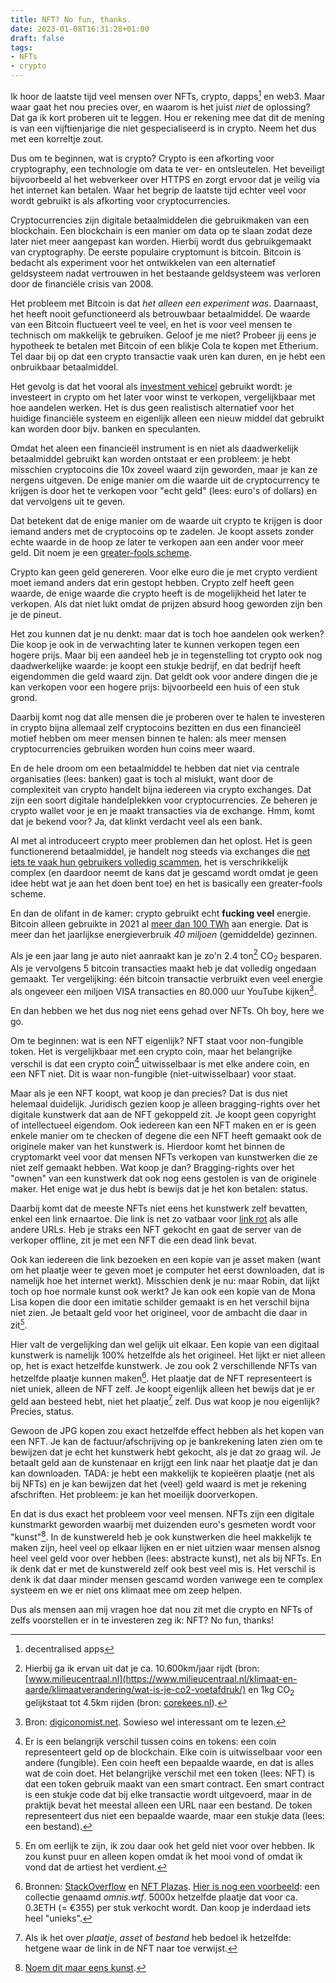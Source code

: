 ```yaml
---
title: NFT? No fun, thanks.
date: 2023-01-08T16:31:28+01:00
draft: false
tags: 
- NFTs
- crypto
---
```


Ik hoor de laatste tijd veel mensen over NFTs, crypto, dapps[^1] en web3. Maar waar gaat het nou precies over, en waarom is het juist _niet_ de oplossing? Dat ga ik kort proberen uit te leggen. Hou er rekening mee dat dit de mening is van een vijftienjarige die niet gespecialiseerd is in crypto. Neem het dus met een korreltje zout.

Dus om te beginnen, wat is crypto? Crypto is een afkorting voor cryptography, een technologie om data te ver- en ontsleutelen. Het beveiligt bijvoorbeeld al het webverkeer over HTTPS en zorgt ervoor dat je veilig via het internet kan betalen. Waar het begrip de laatste tijd echter veel voor wordt gebruikt is als afkorting voor cryptocurrencies.

Cryptocurrencies zijn digitale betaalmiddelen die gebruikmaken van een blockchain. Een blockchain is een manier om data op te slaan zodat deze later niet meer aangepast kan worden. Hierbij wordt dus gebruikgemaakt van cryptography. De eerste populaire cryptomunt is bitcoin. Bitcoin is bedacht als experiment voor het ontwikkelen van een alternatief geldsysteem nadat vertrouwen in het bestaande geldsysteem was verloren door de financiële crisis van 2008.

Het probleem met Bitcoin is dat _het alleen een experiment was_. Daarnaast, het heeft nooit gefunctioneerd als betrouwbaar betaalmiddel. De waarde van een Bitcoin fluctueert veel te veel, en het is voor veel mensen te technisch om makkelijk te gebruiken. Geloof je me niet? Probeer jij eens je hypotheek te betalen met Bitcoin of een blikje Cola te kopen met Etherium. <!-- Daarbij zijn er transaction-fees op cryptocurrencies (bijv. gas bij Etherium), die zo hoog zijn dat het niet rendabel is "normale" dingen met cryptocoins te kopen.--> Tel daar bij op dat een crypto transactie vaak uren kan duren, en je hebt een onbruikbaar betaalmiddel.

Het gevolg is dat het vooral als [investment vehicel](https://www.investopedia.com/terms/i/investmentvehicle.asp) gebruikt wordt: je investeert in crypto om het later voor winst te verkopen, vergelijkbaar met hoe aandelen werken. Het is dus geen realistisch alternatief voor het huidige financiële systeem en eigenlijk alleen een nieuw middel dat gebruikt kan worden door bijv. banken en speculanten.

Omdat het aleen een financieël instrument is en niet als daadwerkelijk betaalmiddel gebruikt kan worden ontstaat er een probleem: je hebt misschien cryptocoins die 10x zoveel waard zijn geworden, maar je kan ze nergens uitgeven. De enige manier om die waarde uit de cryptocurrency te krijgen is door het te verkopen voor "echt geld" (lees: euro's of dollars) en dat vervolgens uit te geven.

Dat betekent dat de enige manier om de waarde uit crypto te krijgen is door iemand anders met de cryptocoins op te zadelen. Je koopt assets zonder echte waarde in de hoop ze later te verkopen aan een ander voor meer geld. Dit noem je een [greater-fools scheme](https://en.wikipedia.org/wiki/Greater_fool_theory).

Crypto kan geen geld genereren. Voor elke euro die je met crypto verdient moet iemand anders dat erin gestopt hebben. Crypto zelf heeft geen waarde, de enige waarde die crypto heeft is de mogelijkheid het later te verkopen. Als dat niet lukt omdat de prijzen absurd hoog geworden zijn ben je de pineut.

Het zou kunnen dat je nu denkt: maar dat is toch hoe aandelen ook werken? Die koop je ook in de verwachting later te kunnen verkopen tegen een hogere prijs. Maar bij een aandeel heb je in tegenstelling tot crypto ook nog daadwerkelijke waarde: je koopt een stukje bedrijf, en dat bedrijf heeft eigendommen die geld waard zijn. Dat geldt ook voor andere dingen die je kan verkopen voor een hogere prijs: bijvoorbeeld een huis of een stuk grond.

Daarbij komt nog dat alle mensen die je proberen over te halen te investeren in crypto bijna allemaal zelf cryptocoins bezitten en dus een financieël motief hebben om meer mensen binnen te halen: als meer mensen cryptocurrencies gebruiken worden hun coins meer waard.

En de hele droom om een betaalmiddel te hebben dat niet via centrale organisaties (lees: banken) gaat is toch al mislukt, want door de complexiteit van crypto handelt bijna iedereen via crypto exchanges. Dat zijn een soort digitale handelplekken voor cryptocurrencies. Ze beheren je crypto wallet voor je en je maakt transacties via de exchange. Hmm, komt dat je bekend voor? Ja, dat klinkt verdacht veel als een bank.

Al met al introduceert crypto meer problemen dan het oplost. Het is geen functionerend betaalmiddel, je handelt nog steeds via exchanges die [net iets te vaak hun gebruikers volledig scammen](https://web3isgoinggreat.com/?theme=hack), het is verschrikkelijk complex (en daardoor neemt de kans dat je gescamd wordt omdat je geen idee hebt wat je aan het doen bent toe) en het is basically een greater-fools scheme.

En dan de olifant in de kamer: crypto gebruikt echt **fucking veel** energie. Bitcoin alleen gebruikte in 2021 al [meer dan 100 TWh](https://ccaf.io/cbeci/index) aan energie. Dat is meer dan het jaarlijkse energieverbruik _40 miljoen_ (gemiddelde) gezinnen.  

Als je een jaar lang je auto niet aanraakt kan je zo'n 2.4 ton[^2] CO<sub>2</sub> besparen. Als je vervolgens 5 bitcoin transacties maakt heb je dat volledig ongedaan gemaakt. Ter vergelijking: één bitcoin transactie verbruikt even veel energie als ongeveer een miljoen VISA transacties en 80.000 uur YouTube kijken[^3].

<!-- 
Dus:

- Crypto moet nog steeds via een exchange verhandeld worden (dus nog steeds centrale entiteiten).

- Crypto was een experiment in-the-first-place.

- Crypto is moeilijk voor nieuwe users omdat het te technisch is.

- Crypto is niet bruikbaar als regulier geldsysteem omdat de waarde niet stabiel is en het bijna nergens geaccepteerd wordt

- Crypo kost **fucking** veel energie.

-->

En dan hebben we het dus nog niet eens gehad over NFTs. Oh boy, here we go.

Om te beginnen: wat is een NFT eigenlijk? NFT staat voor non-fungible token. Het is vergelijkbaar met een crypto coin, maar het belangrijke verschil is dat een crypto coin[^4] uitwisselbaar is met elke andere coin, en een NFT niet. Dit is waar non-fungible (niet-uitwisselbaar) voor staat.

Maar als je een NFT koopt, wat koop je dan precies? Dat is dus niet helemaal duidelijk. Juridisch gezien koop je alleen bragging-rights over het digitale kunstwerk dat aan de NFT gekoppeld zit. Je koopt geen copyright of intellectueel eigendom. Ook iedereen kan een NFT maken en er is geen enkele manier om te checken of degene die een NFT heeft gemaakt ook de originele maker van het kunstwerk is. Hierdoor komt het binnen de cryptomarkt veel voor dat mensen NFTs verkopen van kunstwerken die ze niet zelf gemaakt hebben. Wat koop je dan? Bragging-rights over het "ownen" van een kunstwerk dat ook nog eens gestolen is van de originele maker. Het enige wat je dus hebt is bewijs dat je het kon betalen: status.

Daarbij komt dat de meeste NFTs niet eens het kunstwerk zelf bevatten, enkel een link ernaartoe. Die link is net zo vatbaar voor [link rot](https://en.wikipedia.org/wiki/Link_rot) als alle andere URLs. Heb je straks een NFT gekocht en gaat de server van de verkoper offline, zit je met een NFT die een dead link bevat.

Ook kan iedereen die link bezoeken en een kopie van je asset maken (want om het plaatje weer te geven moet je computer het eerst downloaden, dat is namelijk hoe het internet werkt). Misschien denk je nu: maar Robin, dat lijkt toch op hoe normale kunst ook werkt? Je kan ook een kopie van de Mona Lisa kopen die door een imitatie schilder gemaakt is en het verschil bijna niet zien. Je betaalt geld voor het origineel, voor de ambacht die daar in zit[^5].

Hier valt de vergelijking dan wel gelijk uit elkaar. Een kopie van een digitaal kunstwerk is namelijk 100% hetzelfde als het origineel. Het lijkt er niet alleen op, het is exact hetzelfde kunstwerk. Je zou ook 2 verschillende NFTs van hetzelfde plaatje kunnen maken[^6]. Het plaatje dat de NFT representeert is niet uniek, alleen de NFT zelf. Je koopt eigenlijk alleen het bewijs dat je er geld aan besteed hebt, niet het plaatje[^7] zelf. Dus wat koop je nou eigenlijk? Precies, status.

Gewoon de JPG kopen zou exact hetzelfde effect hebben als het kopen van een NFT. Je kan de factuur/afschrijving op je bankrekening laten zien om te bewijzen dat je echt het kunstwerk hebt gekocht, als je dat zo graag wil. Je betaalt geld aan de kunstenaar en krijgt een link naar het plaatje dat je dan kan downloaden. TADA: je hebt een makkelijk te kopieëren plaatje (net als bij NFTs) en je kan bewijzen dat het (veel) geld waard is met je rekening afschriften. Het probleem: je kan het moeilijk doorverkopen.

En dat is dus exact het probleem voor veel mensen. NFTs zijn een digitale kunstmarkt geworden waarbij met duizenden euro's gesmeten wordt voor "kunst"[^8]. In de kunstwereld heb je ook kunstwerken die heel makkelijk te maken zijn, heel veel op elkaar lijken en er niet uitzien waar mensen alsnog heel veel geld voor over hebben (lees: abstracte kunst), net als bij NFTs. En ik denk dat er met de kunstwereld zelf ook best veel mis is. Het verschil is denk ik dat daar minder mensen gescamd worden vanwege een te complex systeem en we er niet ons klimaat mee om zeep helpen.

Dus als mensen aan mij vragen hoe dat nou zit met die crypto en NFTs of zelfs voorstellen er in te investeren zeg ik: NFT? No fun, thanks!

<!--
Dus:

- Er is geen enkele manier om te checken of een NFT wel van de originele owner komt. 
    => veel rip offs van originele artists.

- Je koopt bij een NFT een link, als de server offline gaat is de NFT ook waardeloos (link rot).

- Je koopt geen copyright of eigendom, alleen status en het bewijs dat je het geldt besteedt hebt.

- Veel NFTs zijn niet eens uniek (zie omnis.wtf als voorbeeld).

-->

[^1]: decentralised apps

[^2]: Hierbij ga ik ervan uit dat je ca. 10.600km/jaar rijdt (bron: [www.milieucentraal.nl](https://www.milieucentraal.nl/klimaat-en-aarde/klimaatverandering/wat-is-je-co2-voetafdruk/) en 1kg CO<sub>2</sub> gelijkstaat tot 4.5km rijden (bron: [corekees.nl](https://corekees.com/news/hoeveel-is-een-kilo-co2/)).

[^3]: Bron: [digiconomist.net](https://digiconomist.net/bitcoin-energy-consumption). Sowieso wel interessant om te lezen.

[^4]: Er is een belangrijk verschil tussen coins en tokens: een coin representeert geld op de blockchain. Elke coin is uitwisselbaar voor een andere (fungible). Een coin heeft een bepaalde waarde, en dat is alles wat de coin doet. Het belangrijke verschil met een token (lees: NFT) is dat een token gebruik maakt van een smart contract. Een smart contract is een stukje code dat bij elke transactie wordt uitgevoerd, maar in de praktijk bevat het meestal alleen een URL naar een bestand. De token representeert dus niet een bepaalde waarde, maar een stukje data (lees: een bestand).

[^5]: En om eerlijk te zijn, ik zou daar ook het geld niet voor over hebben. Ik zou kunst puur en alleen kopen omdat ik het mooi vond of omdat ik vond dat de artiest het verdient.

[^6]: Bronnen: [StackOverflow](https://stackoverflow.com/questions/68816228/multiple-nfts-from-the-same-source) en [NFT Plazas](https://nftplazas.com/learn-about-nfts/multiple-nfts-for-one-piece-of-digital-art/).
[Hier is nog een voorbeeld](/images/omniswtf.png): een collectie genaamd _omnis.wtf_. 5000x hetzelfde plaatje dat voor ca. 0.3ETH (= €355) per stuk verkocht wordt. Dan koop je inderdaad iets heel "unieks".

[^7]: Als ik het over _plaatje_, _asset_ of _bestand_ heb bedoel ik hetzelfde: hetgene waar de link in de NFT naar toe verwijst.

[^8]: [Noem dit maar eens kunst](https://opensea.io/assets).
